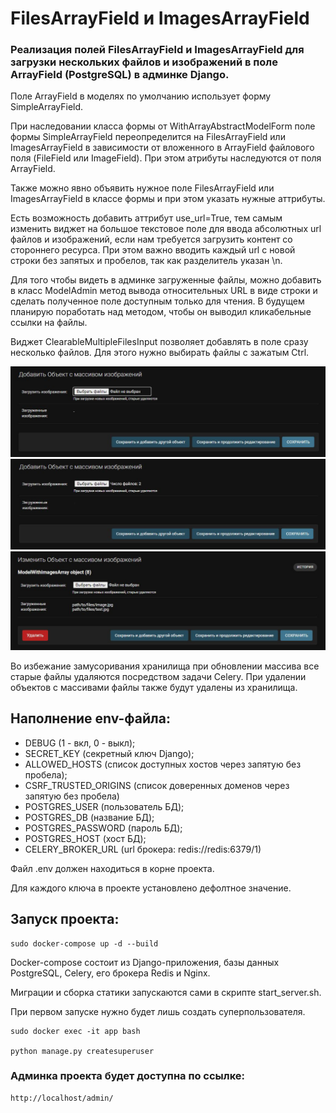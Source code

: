 # FilesArrayField и ImagesArrayField
### Реализация полей FilesArrayField и ImagesArrayField для загрузки нескольких файлов и изображений в поле ArrayField (PostgreSQL) в админке Django.

Поле ArrayField в моделях по умолчанию использует форму SimpleArrayField.

При наследовании класса формы от WithArrayAbstractModelForm поле формы SimpleArrayField
переопределится на FilesArrayField или ImagesArrayField в зависимости от вложенного в ArrayField
файлового поля (FileField или ImageField). При этом атрибуты наследуются от поля ArrayField.

Также можно явно объявить нужное поле FilesArrayField или ImagesArrayField в классе формы
и при этом указать нужные аттрибуты.

Есть возможность добавить аттрибут use_url=True, тем самым изменить виджет на большое текстовое поле
для ввода абсолютных url файлов и изображений, если нам требуется загрузить контент со стороннего ресурса.
При этом важно вводить каждый url с новой строки без запятых и пробелов, так как разделитель указан \n.

Для того чтобы видеть в админке загруженные файлы, можно добавить в класс ModelAdmin метод вывода
относительных URL в виде строки и сделать полученное поле доступным только для чтения.
В будущем планирую поработать над методом, чтобы он выводил кликабельные ссылки на файлы.

Виджет ClearableMultipleFilesInput позволяет добавлять в поле сразу несколько файлов.
Для этого нужно выбирать файлы с зажатым Ctrl.

![Image](https://github.com/Andrey11995/django_admin_array_files_upload/raw/main/github_static/add_1.JPG)
![Image](https://github.com/Andrey11995/django_admin_array_files_upload/raw/main/github_static/add_2.JPG)
![Image](https://github.com/Andrey11995/django_admin_array_files_upload/raw/main/github_static/added.JPG)

Во избежание замусоривания хранилища при обновлении массива все старые файлы удаляются
посредством задачи Celery.
При удалении объектов с массивами файлы также будут удалены из хранилища.

## Наполнение env-файла:

- DEBUG (1 - вкл, 0 - выкл);
- SECRET_KEY (секретный ключ Django);
- ALLOWED_HOSTS (список доступных хостов через запятую без пробела);
- CSRF_TRUSTED_ORIGINS (список доверенных доменов через запятую без пробела)
- POSTGRES_USER (пользователь БД);
- POSTGRES_DB (название БД);
- POSTGRES_PASSWORD (пароль БД);
- POSTGRES_HOST (хост БД);
- CELERY_BROKER_URL (url брокера: redis://redis:6379/1)

Файл .env должен находиться в корне проекта.

Для каждого ключа в проекте установлено дефолтное значение.

## Запуск проекта:
```
sudo docker-compose up -d --build
```
Docker-compose состоит из Django-приложения, базы данных PostgreSQL, Celery, его брокера Redis и Nginx.

Миграции и сборка статики запускаются сами в скрипте start_server.sh.

При первом запуске нужно будет лишь создать суперпользователя.
```
sudo docker exec -it app bash

python manage.py createsuperuser
```

### Админка проекта будет доступна по ссылке:
```
http://localhost/admin/
```
